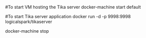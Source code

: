 
#To start VM hosting the Tika server
docker-machine start default

#To start Tika server application
docker run -d -p 9998:9998 logicalspark/tikaserver

docker-machine stop
